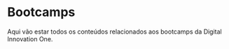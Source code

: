 # Bootcamps
Aqui vão estar todos os conteúdos relacionados aos bootcamps da Digital Innovation One.
